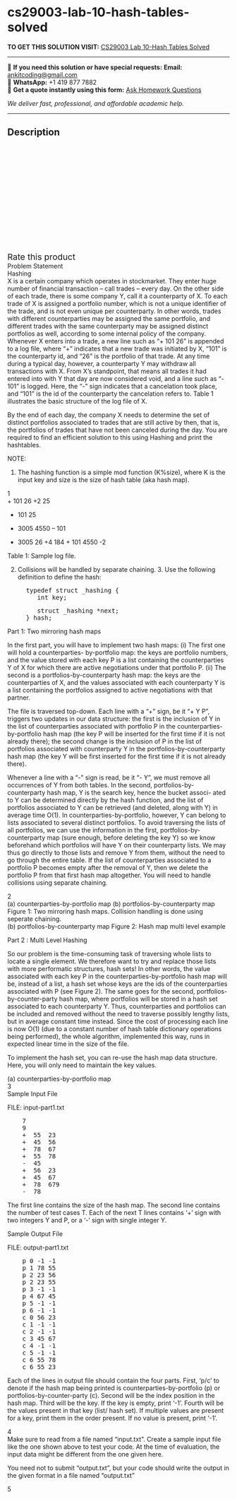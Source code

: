 # cs29003-lab-10-hash-tables-solved
**TO GET THIS SOLUTION VISIT:** [CS29003 Lab 10-Hash Tables Solved](https://www.ankitcodinghub.com/product/cs29003-lab-9-hash-tables-solved/)


---

📩 **If you need this solution or have special requests:** **Email:** ankitcoding@gmail.com  
📱 **WhatsApp:** +1 419 877 7882  
📄 **Get a quote instantly using this form:** [Ask Homework Questions](https://www.ankitcodinghub.com/services/ask-homework-questions/)

*We deliver fast, professional, and affordable academic help.*

---

<h2>Description</h2>



<div class="kk-star-ratings kksr-auto kksr-align-center kksr-valign-top" data-payload="{&quot;align&quot;:&quot;center&quot;,&quot;id&quot;:&quot;92917&quot;,&quot;slug&quot;:&quot;default&quot;,&quot;valign&quot;:&quot;top&quot;,&quot;ignore&quot;:&quot;&quot;,&quot;reference&quot;:&quot;auto&quot;,&quot;class&quot;:&quot;&quot;,&quot;count&quot;:&quot;0&quot;,&quot;legendonly&quot;:&quot;&quot;,&quot;readonly&quot;:&quot;&quot;,&quot;score&quot;:&quot;0&quot;,&quot;starsonly&quot;:&quot;&quot;,&quot;best&quot;:&quot;5&quot;,&quot;gap&quot;:&quot;4&quot;,&quot;greet&quot;:&quot;Rate this product&quot;,&quot;legend&quot;:&quot;0\/5 - (0 votes)&quot;,&quot;size&quot;:&quot;24&quot;,&quot;title&quot;:&quot;CS29003 Lab 10-Hash Tables Solved&quot;,&quot;width&quot;:&quot;0&quot;,&quot;_legend&quot;:&quot;{score}\/{best} - ({count} {votes})&quot;,&quot;font_factor&quot;:&quot;1.25&quot;}">

<div class="kksr-stars">

<div class="kksr-stars-inactive">
            <div class="kksr-star" data-star="1" style="padding-right: 4px">


<div class="kksr-icon" style="width: 24px; height: 24px;"></div>
        </div>
            <div class="kksr-star" data-star="2" style="padding-right: 4px">


<div class="kksr-icon" style="width: 24px; height: 24px;"></div>
        </div>
            <div class="kksr-star" data-star="3" style="padding-right: 4px">


<div class="kksr-icon" style="width: 24px; height: 24px;"></div>
        </div>
            <div class="kksr-star" data-star="4" style="padding-right: 4px">


<div class="kksr-icon" style="width: 24px; height: 24px;"></div>
        </div>
            <div class="kksr-star" data-star="5" style="padding-right: 4px">


<div class="kksr-icon" style="width: 24px; height: 24px;"></div>
        </div>
    </div>

<div class="kksr-stars-active" style="width: 0px;">
            <div class="kksr-star" style="padding-right: 4px">


<div class="kksr-icon" style="width: 24px; height: 24px;"></div>
        </div>
            <div class="kksr-star" style="padding-right: 4px">


<div class="kksr-icon" style="width: 24px; height: 24px;"></div>
        </div>
            <div class="kksr-star" style="padding-right: 4px">


<div class="kksr-icon" style="width: 24px; height: 24px;"></div>
        </div>
            <div class="kksr-star" style="padding-right: 4px">


<div class="kksr-icon" style="width: 24px; height: 24px;"></div>
        </div>
            <div class="kksr-star" style="padding-right: 4px">


<div class="kksr-icon" style="width: 24px; height: 24px;"></div>
        </div>
    </div>
</div>


<div class="kksr-legend" style="font-size: 19.2px;">
            <span class="kksr-muted">Rate this product</span>
    </div>
    </div>
<div class="page" title="Page 1">
<div class="layoutArea">
<div class="column">
Problem Statement

</div>
<div class="column">
Hashing

</div>
</div>
<div class="layoutArea">
<div class="column">
X is a certain company which operates in stockmarket. They enter huge number of financial transaction – call trades – every day. On the other side of each trade, there is some company Y, call it a counterparty of X. To each trade of X is assigned a portfolio number, which is not a unique identifier of the trade, and is not even unique per counterparty. In other words, trades with different counterparties may be assigned the same portfolio, and different trades with the same counterparty may be assigned distinct portfolios as well, according to some internal policy of the company. Whenever X enters into a trade, a new line such as “+ 101 26” is appended to a log file, where “+” indicates that a new trade was initiated by X, “101” is the counterparty id, and “26” is the portfolio of that trade. At any time during a typical day, however, a counterparty Y may withdraw all transactions with X. From X’s standpoint, that means all trades it had entered into with Y that day are now considered void, and a line such as “- 101” is logged. Here, the “-” sign indicates that a cancelation took place, and “101” is the id of the counterparty the cancelation refers to. Table 1 illustrates the basic structure of the log file of X.

By the end of each day, the company X needs to determine the set of distinct portfolios associated to trades that are still active by then, that is, the portfolios of trades that have not been canceled during the day. You are required to find an efficient solution to this using Hashing and print the hashtables.

NOTE:

1. The hashing function is a simple mod function (K%size), where K is the input key and size is the size of hash table (aka hash map).

</div>
</div>
<div class="layoutArea">
<div class="column">
1

</div>
</div>
</div>
<div class="page" title="Page 2">
<div class="layoutArea">
<div class="column">
+ 101 26 +2 25

+ 101 25

+ 3005 4550 – 101

+ 3005 26 +4 184 + 101 4550 -2

Table 1: Sample log file.

2. Collisions will be handled by separate chaining. 3. Use the following definition to define the hash:

<pre>     typedef struct _hashing {
        int key;
</pre>
<pre>        struct _hashing *next;
     } hash;
</pre>
Part 1: Two mirroring hash maps

In the first part, you will have to implement two hash maps: (i) The first one will hold a counterparties- by-portfolio map: the keys are portfolio numbers, and the value stored with each key P is a list containing the counterparties Y of X for which there are active negotiations under that portfolio P. (ii) The second is a portfolios-by-counterparty hash map: the keys are the counterparties of X, and the values associated with each counterparty Y is a list containing the portfolios assigned to active negotiations with that partner.

The file is traversed top-down. Each line with a “+” sign, be it “+ Y P”, triggers two updates in our data structure: the first is the inclusion of Y in the list of counterparties associated with portfolio P in the counterparties-by-portfolio hash map (the key P will be inserted for the first time if it is not already there); the second change is the inclusion of P in the list of portfolios associated with counterparty Y in the portfolios-by-counterparty hash map (the key Y will be first inserted for the first time if it is not already there).

Whenever a line with a “-” sign is read, be it “- Y”, we must remove all occurrences of Y from both tables. In the second, portfolios-by-counterparty hash map, Y is the search key, hence the bucket associ- ated to Y can be determined directly by the hash function, and the list of portfolios associated to Y can be retrieved (and deleted, along with Y) in average time O(1). In counterparties-by-portfolio, however, Y can belong to lists associated to several distinct portfolios. To avoid traversing the lists of all portfolios, we can use the information in the first, portfolios-by-counterparty map (sure enough, before deleting the key Y) so we know beforehand which portfolios will have Y on their counterparty lists. We may thus go directly to those lists and remove Y from them, without the need to go through the entire table. If the list of counterparties associated to a portfolio P becomes empty after the removal of Y, then we delete the portfolio P from that first hash map altogether. You will need to handle collisions using separate chaining.

</div>
</div>
<div class="layoutArea">
<div class="column">
2

</div>
</div>
</div>
<div class="page" title="Page 3">
<div class="layoutArea">
<div class="column">
(a) counterparties-by-portfolio map (b) portfolios-by-counterparty map Figure 1: Two mirroring hash maps. Collision handling is done using seperate chaining.

</div>
</div>
<div class="layoutArea">
<div class="column">
(b) portfolios-by-counterparty map Figure 2: Hash map multi level example

Part 2 : Multi Level Hashing

So our problem is the time-consuming task of traversing whole lists to locate a single element. We therefore want to try and replace those lists with more performatic structures, hash sets! In other words, the value associated with each key P in the counterparties-by-portfolio hash map will be, instead of a list, a hash set whose keys are the ids of the counterparties associated with P (see Figure 2). The same goes for the second, portfolios-by-counter-party hash map, where portfolios will be stored in a hash set associated to each counterparty Y. Thus, counterparties and portfolios can be included and removed without the need to traverse possibly lengthy lists, but in average constant time instead. Since the cost of processing each line is now O(1) (due to a constant number of hash table dictionary operations being performed), the whole algorithm, implemented this way, runs in expected linear time in the size of the file.

To implement the hash set, you can re-use the hash map data structure. Here, you will only need to maintain the key values.

</div>
</div>
<div class="layoutArea">
<div class="column">
(a) counterparties-by-portfolio map

</div>
</div>
<div class="layoutArea">
<div class="column">
3

</div>
</div>
</div>
<div class="page" title="Page 4">
<div class="layoutArea">
<div class="column">
Sample Input File

FILE: input-part1.txt

<pre>    7
    9
    +  55  23
    +  45  56
    +  78  67
    +  55  78
    -  45
    +  56  23
    +  45  67
    +  78  679
    -  78
</pre>
The first line contains the size of the hash map. The second line contains the number of test cases T. Each of the next T lines contains ‘+’ sign with two integers Y and P, or a ‘-’ sign with single integer Y.

Sample Output File

FILE: output-part1.txt

<pre>    p 0 -1 -1
    p 1 78 55
    p 2 23 56
    p 2 23 55
    p 3 -1 -1
    p 4 67 45
    p 5 -1 -1
    p 6 -1 -1
    c 0 56 23
    c 1 -1 -1
    c 2 -1 -1
    c 3 45 67
    c 4 -1 -1
    c 5 -1 -1
    c 6 55 78
    c 6 55 23
</pre>
Each of the lines in output file should contain the four parts. First, ‘p/c’ to denote if the hash map being printed is counterparties-by-portfolio (p) or portfolios-by-counter-party (c). Second will be the index position in the hash map. Third will be the key. If the key is empty, print ‘-1’. Fourth will be the values present in that key (list/ hash set). If multiple values are present for a key, print them in the order present. If no value is present, print ‘-1’.

</div>
</div>
<div class="layoutArea">
<div class="column">
4

</div>
</div>
</div>
<div class="page" title="Page 5">
<div class="layoutArea">
<div class="column">
Make sure to read from a file named “input.txt”. Create a sample input file like the one shown above to test your code. At the time of evaluation, the input data might be different from the one given here.

You need not to submit “output.txt”, but your code should write the output in the given format in a file named “output.txt”

</div>
</div>
<div class="layoutArea">
<div class="column">
5

</div>
</div>
</div>

